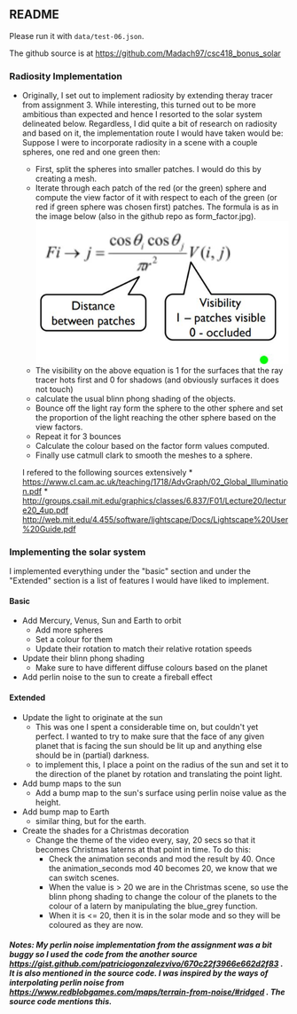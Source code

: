 ## README
Please run it with ```data/test-06.json```.

The github source is at https://github.com/Madach97/csc418_bonus_solar 

### Radiosity Implementation

* Originally, I set out to implement radiosity by extending theray tracer from assignment 3. While interesting, this turned out to be more ambitious than expected and hence I resorted to the solar system delineated below. Regardless, I did quite a bit of research on radiosity and based on it, the implementation route I would have taken would be:
  Suppose I were to incorporate radiosity in a scene with a couple spheres, one red and one green then:
    * First, split the spheres into smaller patches. I would do this by creating a mesh.
    *  Iterate through each patch of the red (or the green) sphere and compute the view factor of it with respect to each of the green (or red if green sphere was chosen first) patches. The formula is as in the image below (also in the github repo as form_factor.jpg).
    ![](form_factor.jpg)
    * The visibility on the above equation is 1 for the surfaces that the ray tracer hots first and 0 for shadows (and obviously surfaces it does not touch)
    * calculate the usual blinn phong shading of the objects.
    * Bounce off the light ray form the sphere to the other sphere and set the proportion of the light reaching the other sphere based on the view factors.
    * Repeat it for 3 bounces
    * Calculate the colour based on the factor form values computed.
    * Finally use catmull clark to smooth the meshes to a sphere.

    I refered to the following sources extensively
        *  https://www.cl.cam.ac.uk/teaching/1718/AdvGraph/02_Global_Illumination.pdf
        * http://groups.csail.mit.edu/graphics/classes/6.837/F01/Lecture20/lecture20_4up.pdf
        http://web.mit.edu/4.455/software/lightscape/Docs/Lightscape%20User%20Guide.pdf


### Implementing the solar system

I implemented everything under the "basic" section and under the "Extended" section is a list of features I would have liked to implement.

#### Basic
* Add Mercury, Venus, Sun and Earth to orbit
    * Add more spheres
    * Set a colour for them
    * Update their rotation to match their relative rotation speeds
* Update their blinn phong shading 
    * Make sure to have different diffuse colours based on the planet
* Add perlin noise to the sun to create a fireball effect


#### Extended
* Update the light to originate at the sun
    * This was one I spent a considerable time on, but couldn't yet perfect. I wanted to try to make sure that the face of any given planet that is facing the sun should be lit up and anything else should be in (partial) darkness.
    * to implement this, I place a point on the radius of the sun and set it to    the direction of the planet by rotation and translating the point light.
* Add  bump maps to the sun 
    * Add a bump map to the sun's surface using perlin noise value as the height. 
* Add bump map to Earth
    * similar thing, but for the earth.
* Create the shades for a Christmas decoration
    * Change the theme of the video every, say, 20 secs so that it becomes Christmas laterns at that point in time. To do this:
        * Check the animation seconds and mod the result by 40. Once the animation_seconds mod 40 becomes 20, we know that we can switch scenes.
        * When the value is > 20 we are in the Christmas scene, so use the blinn phong shading to change the colour of the planets to the colour of a latern by manipulating the blue_grey function.
        * When it is <= 20, then it is in the solar mode and so they will be coloured as they are now.

##### Notes: My perlin noise implementation from the assignment was a bit buggy so I used the code from the another source https://gist.github.com/patriciogonzalezvivo/670c22f3966e662d2f83 . It is also mentioned in the source code. I was inspired by the ways of interpolating perlin noise from https://www.redblobgames.com/maps/terrain-from-noise/#ridged . The source code mentions this. 

